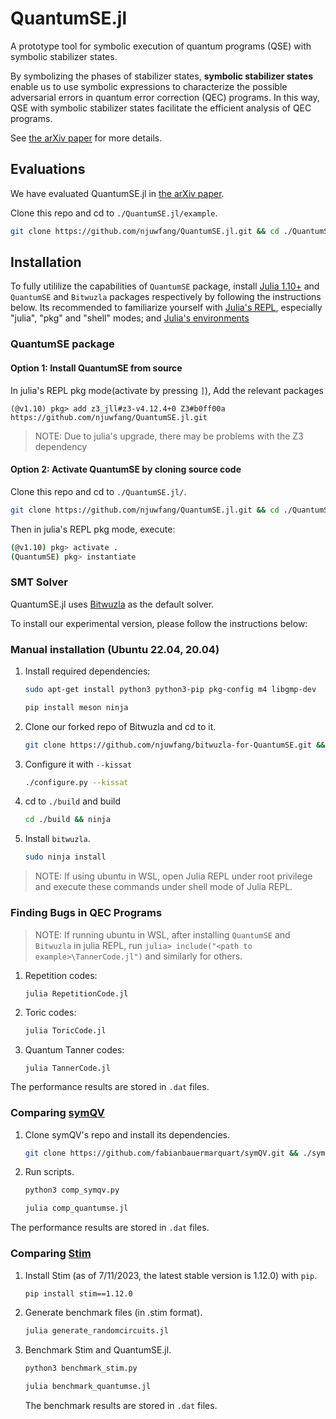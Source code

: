 # QuantumSE.jl

A prototype tool for symbolic execution of quantum programs (QSE) with symbolic stabilizer states.

By symbolizing the phases of stabilizer states, **symbolic stabilizer states**  enable us to use symbolic expressions
to characterize the possible adversarial errors in quantum error correction (QEC) programs.
In this way, QSE with symbolic stabilizer states facilitate the efficient analysis of QEC programs.

See [the arXiv paper](https://arxiv.org/abs/2311.11313) for more details.

## Evaluations

We have evaluated QuantumSE.jl in [the arXiv paper](https://arxiv.org/abs/2311.11313).

Clone this repo and cd to `./QuantumSE.jl/example`.

```bash
git clone https://github.com/njuwfang/QuantumSE.jl.git && cd ./QuantumSE.jl/example
```

## Installation

To fully utililize the capabilities of `QuantumSE` package, install [Julia 1.10+](https://julialang.org/downloads/) and `QuantumSE` and `Bitwuzla` packages respectively by following the instructions below. Its recommended to familiarize yourself with [Julia's REPL](https://docs.julialang.org/en/v1/stdlib/REPL/), especially "julia", "pkg" and "shell" modes; and [Julia's environments](https://docs.julialang.org/en/v1/manual/code-loading/#Environments)

### QuantumSE package

#### Option 1: Install QuantumSE from source

In julia's REPL pkg mode(activate by pressing `]`), Add the relevant packages

```
(@v1.10) pkg> add z3_jll#z3-v4.12.4+0 Z3#b0ff00a https://github.com/njuwfang/QuantumSE.jl.git
```

> NOTE: Due to julia's upgrade, there may be problems with the Z3 dependency

#### Option 2: Activate QuantumSE by cloning source code

Clone this repo and cd to `./QuantumSE.jl/`.
```bash
git clone https://github.com/njuwfang/QuantumSE.jl.git && cd ./QuantumSE.jl
```


Then in julia's REPL pkg mode, execute:

```bash
(@v1.10) pkg> activate .
(QuantumSE) pkg> instantiate
```

### SMT Solver

QuantumSE.jl uses [Bitwuzla](https://github.com/bitwuzla/bitwuzla) as the default solver.

To install our experimental version, please follow the instructions below:
 
### Manual installation (Ubuntu 22.04, 20.04)

1. Install required dependencies:
    
    ```bash
    sudo apt-get install python3 python3-pip pkg-config m4 libgmp-dev
    ```

    ```bash
    pip install meson ninja
    ```
2. Clone our forked repo of Bitwuzla and cd to it.

    ```bash
    git clone https://github.com/njuwfang/bitwuzla-for-QuantumSE.git && cd bitwuzla-for-QuantumSE
    ```
3. Configure it with `--kissat`
    
    ```bash
    ./configure.py --kissat
    ```
4. cd to `./build` and build
    
    ```bash
    cd ./build && ninja
    ```
5. Install `bitwuzla`.

    ```bash
    sudo ninja install
    ```

> NOTE: If using ubuntu in WSL, open Julia REPL under root privilege and execute these commands under shell mode of Julia REPL.


### Finding Bugs in QEC Programs

> NOTE: If running ubuntu in WSL, after installing `QuantumSE` and `Bitwuzla` in julia REPL, run `julia> include("<path to example>\TannerCode.jl")` and similarly for others.

1. Repetition codes:
    ```bash
    julia RepetitionCode.jl
    ```

2. Toric codes:
    ```bash
    julia ToricCode.jl
    ```
3. Quantum Tanner codes:
    ```
    julia TannerCode.jl
    ```
The performance results are stored in `.dat` files.

### Comparing [symQV](https://github.com/fabianbauermarquart/symQV)

1. Clone symQV's repo and install its dependencies.
    ```bash
    git clone https://github.com/fabianbauermarquart/symQV.git && ./symQV/install.sh
    ```
2. Run scripts.
    ```bash
    python3 comp_symqv.py
    ```

    ```bash
    julia comp_quantumse.jl
    ```

The performance results are stored in `.dat` files.

### Comparing [Stim](https://github.com/quantumlib/Stim)

1. Install Stim (as of 7/11/2023, the latest stable version is 1.12.0) with `pip`.
    ```bash
    pip install stim==1.12.0
    ```
2. Generate benchmark files (in .stim format).
    ```bash
    julia generate_randomcircuits.jl
    ```
3. Benchmark Stim and QuantumSE.jl.
    ```bash
    python3 benchmark_stim.py
    ```

    ```bash
    julia benchmark_quantumse.jl
    ```

    The benchmark results are stored in `.dat` files.
